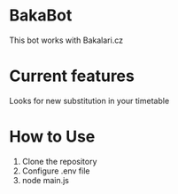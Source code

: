 # BakaBot
This bot works with Bakalari.cz

# Current features
Looks for new substitution in your timetable

# How to Use
1. Clone the repository
2. Configure .env file
3. node main.js

